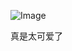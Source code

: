 ![Image](https://github.com/user-attachments/assets/7ba9515d-4c1c-4b2a-af31-3a10bd166ebd)

真是太可爱了
<!-- ##{"script":"<script src='https://blog.meekdai.com/Gmeek/plugins/lightbox.js'></script>"}## -->